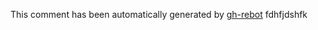 This comment has been automatically generated by [gh-rebot](https://github.com/labring/gh-rebot)
fdhfjdshfk
